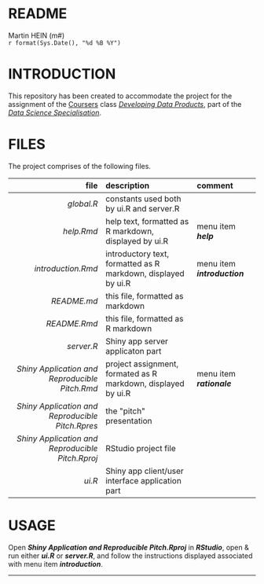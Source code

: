# README
Martin HEIN (m#)  
`r format(Sys.Date(), "%d %B %Y")`  
# INTRODUCTION
This repository has been created to accommodate the project for the assignment of the [Coursers][coursera] class _[Developing Data Products][ddp]_, part of the _[Data Science Specialisation][dss]_.

# FILES
The project comprises of the following files.

| file | description | comment |
| -----: | :------- | :--------- |
| _global.R_ | constants used both by ui.R and server.R | |
| _help.Rmd_ | help text, formatted as R markdown, displayed by ui.R | menu item _**help**_ |
| _introduction.Rmd_ | introductory text, formatted as R markdown, displayed by ui.R | menu item _**introduction**_ |
| _README.md_ | this file, formatted as markdown | |
| _README.Rmd_ | this file, formatted as R markdown | |
| _server.R_ | Shiny app server applicaton part | |
| _Shiny Application and Reproducible Pitch.Rmd_ | project assignment, formated as R markdown, displayed by ui.R | menu item _**rationale**_ |
| _Shiny Application and Reproducible Pitch.Rpres_ | the "pitch" presentation | |
| _Shiny Application and Reproducible Pitch.Rproj_ | RStudio project file | |
| _ui.R_ | Shiny app client/user interface application part | |

# USAGE
Open _**Shiny Application and Reproducible Pitch.Rproj**_ in _**RStudio**_, open & run either _**ui.R**_ or _**server.R**_, and follow the instructions displayed associated with menu item _**introduction**_.

-----
[coursera]: <https://www.coursera.org>
[ddp]: <https://www.coursera.org/learn/data-products/home/welcome>
[dss]: <https://www.coursera.org/specializations/jhu-data-science>
